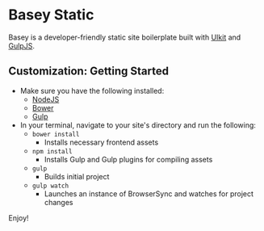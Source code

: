 # Basey Static

Basey is a developer-friendly static site boilerplate built with [UIkit](https://github.com/uikit/uikit) and [GulpJS](http://gulpjs.com).

## Customization: Getting Started

* Make sure you have the following installed:
  * [NodeJS](http://nodejs.org)
  * [Bower](http://bower.io)
  * [Gulp](http://gulpjs.com)
* In your terminal, navigate to your site's directory and run the following:
  * `bower install`
    * Installs necessary frontend assets
  * `npm install`
    * Installs Gulp and Gulp plugins for compiling assets
  * `gulp`
     * Builds initial project
   * `gulp watch`
     * Launches an instance of BrowserSync and watches for project changes

Enjoy!